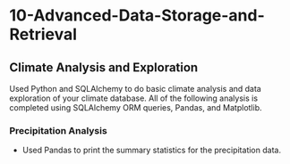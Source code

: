 # 10-Advanced-Data-Storage-and-Retrieval

## Climate Analysis and Exploration

Used Python and SQLAlchemy to do basic climate analysis and data exploration of your climate database. All of the following analysis is completed using SQLAlchemy ORM queries, Pandas, and Matplotlib.

### Precipitation Analysis
* Used Pandas to print the summary statistics for the precipitation data.
